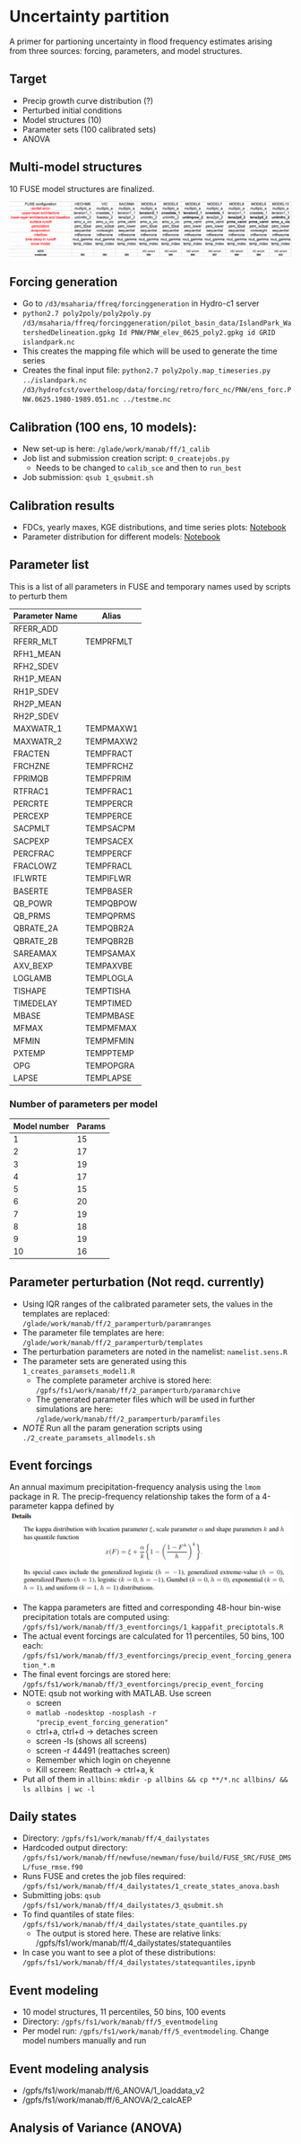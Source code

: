 # Uncertainty partition 

A primer for partioning uncertainty in flood frequency estimates arising from three sources: forcing, parameters, and model structures.

## Target
* Precip growth curve distribution (?)
* Perturbed initial conditions 
* Model structures (10)
* Parameter sets (100 calibrated sets)
* ANOVA

## Multi-model structures
10 FUSE model structures are finalized.

![Configurations](./modelconfigs.png)

## Forcing generation
* Go to `/d3/msaharia/ffreq/forcinggeneration` in Hydro-c1 server
* `python2.7 poly2poly/poly2poly.py  /d3/msaharia/ffreq/forcinggeneration/pilot_basin_data/IslandPark_WatershedDelineation.gpkg Id PNW/PNW_elev_0625_poly2.gpkg id GRID islandpark.nc`
* This creates the mapping file which will be used to generate the time series
* Creates the final input file: `python2.7 poly2poly.map_timeseries.py ../islandpark.nc /d3/hydrofcst/overtheloop/data/forcing/retro/forc_nc/PNW/ens_forc.PNW.0625.1980-1989.051.nc ../testme.nc`

## Calibration (100 ens, 10 models):

* New set-up is here: `/glade/work/manab/ff/1_calib`
* Job list and submission creation script: `0_createjobs.py`
    * Needs to be changed to `calib_sce` and then to `run_best` 
* Job submission: `qsub 1_qsubmit.sh` 

## Calibration results
* FDCs, yearly maxes, KGE distributions, and time series plots: [Notebook](6_multimodel_calibresults.ipynb)
* Parameter distribution for different models: [Notebook](7_plotParameters.ipynb)

## Parameter list
This is a list of all parameters in FUSE and temporary names used by scripts to perturb them

|Parameter Name | Alias   |
|---------------|---------|
| RFERR_ADD     |         |
| RFERR_MLT     |TEMPRFMLT|
| RFH1_MEAN     |         |
| RFH2_SDEV     |         |
| RH1P_MEAN     |         |
| RH1P_SDEV     |         |
| RH2P_MEAN     |         |
| RH2P_SDEV     |         |
| MAXWATR_1     |TEMPMAXW1|
| MAXWATR_2     |TEMPMAXW2|
| FRACTEN       |TEMPFRACT|
| FRCHZNE       |TEMPFRCHZ|
| FPRIMQB       |TEMPFPRIM|
| RTFRAC1       |TEMPFRAC1|
| PERCRTE       |TEMPPERCR|
| PERCEXP       |TEMPPERCE|
| SACPMLT       |TEMPSACPM|
| SACPEXP       |TEMPSACEX|
| PERCFRAC      |TEMPPERCF|
| FRACLOWZ      |TEMPFRACL|
| IFLWRTE       |TEMPIFLWR|
| BASERTE       |TEMPBASER|
| QB_POWR       |TEMPQBPOW|
| QB_PRMS       |TEMPQPRMS|
| QBRATE_2A     |TEMPQBR2A|
| QBRATE_2B     |TEMPQBR2B|
| SAREAMAX      |TEMPSAMAX|
| AXV_BEXP      |TEMPAXVBE|
| LOGLAMB       |TEMPLOGLA|
| TISHAPE       |TEMPTISHA|
| TIMEDELAY     |TEMPTIMED|
| MBASE         |TEMPMBASE|
| MFMAX         |TEMPMFMAX|
| MFMIN         |TEMPMFMIN|
| PXTEMP        |TEMPPTEMP|
| OPG           |TEMPOPGRA|
| LAPSE         |TEMPLAPSE|

### Number of parameters per model
|Model number   | Params  |
|---------------|---------|
|       1       |  15     |
|       2       |  17     |
|       3       |  19     |
|       4       |  17     |
|       5       |  15     |
|       6       |  20     |
|       7       |  19     |
|       8       |  18     |
|       9       |  19     |
|      10       |  16     |

## Parameter perturbation (Not reqd. currently)
* Using IQR ranges of the calibrated parameter sets, the values in the templates are replaced: `/glade/work/manab/ff/2_paramperturb/paramranges`
* The parameter file templates are here: `/glade/work/manab/ff/2_paramperturb/templates`
* The perturbation parameters are noted in the namelist: `namelist.sens.R`
* The parameter sets are generated using this `1_creates_paramsets_model1.R`
    * The complete parameter archive is stored here: `/gpfs/fs1/work/manab/ff/2_paramperturb/paramarchive`
    * The generated parameter files which will be used in further simulations are here: `/glade/work/manab/ff/2_paramperturb/paramfiles`
* *NOTE* Run all the param generation scripts using `./2_create_paramsets_allmodels.sh`

## Event forcings
An annual maximum precipitation-frequency analysis using the `lmom` package in R. The precip-frequency relationship takes the form of a 4-parameter kappa defined by
![Kappa](figures/kappa.png)
* The kappa parameters are fitted and corresponding 48-hour bin-wise precipitation totals are computed using: `/gpfs/fs1/work/manab/ff/3_eventforcings/1_kappafit_preciptotals.R`
* The actual event forcings are calculated for 11 percentiles, 50 bins, 100 each: `/gpfs/fs1/work/manab/ff/3_eventforcings/precip_event_forcing_generation_*.m`
* The final event forcings are stored here: `/gpfs/fs1/work/manab/ff/3_eventforcings/precip_event_forcing` 
* NOTE: qsub not working with MATLAB. Use screen
    * screen 
    * `matlab -nodesktop -nosplash -r "precip_event_forcing_generation"`
    * ctrl+a, ctrl+d -> detaches screen
    * screen -ls (shows all screens)
    * screen -r 44491 (reattaches screen)
    * Remember which login on cheyenne
    * Kill screen: Reattach -> ctrl+a, k
* Put all of them in `allbins`: `mkdir -p allbins && cp **/*.nc allbins/ && ls allbins | wc -l`

## Daily states
* Directory: `/gpfs/fs1/work/manab/ff/4_dailystates`
* Hardcoded output directory: `/gpfs/fs1/work/manab/ff/newfuse/newman/fuse/build/FUSE_SRC/FUSE_DMSL/fuse_rmse.f90`
* Runs FUSE and cretes the job files required: `/gpfs/fs1/work/manab/ff/4_dailystates/1_create_states_anova.bash`
* Submitting jobs: `qsub /gpfs/fs1/work/manab/ff/4_dailystates/3_qsubmit.sh`
* To find quantiles of state files: `/gpfs/fs1/work/manab/ff/4_dailystates/state_quantiles.py`
    * The output is stored here. These are relative links: /gpfs/fs1/work/manab/ff/4_dailystates/statequantiles
* In case you want to see a plot of these distributions: `/gpfs/fs1/work/manab/ff/4_dailystates/statequantiles,ipynb`

## Event modeling
* 10 model structures, 11 percentiles, 50 bins, 100 events
* Directory: `/gpfs/fs1/work/manab/ff/5_eventmodeling`
* Per model run: `/gpfs/fs1/work/manab/ff/5_eventmodeling`. Change model numbers manually and run

## Event modeling analysis
* /gpfs/fs1/work/manab/ff/6_ANOVA/1_loaddata_v2
* /gpfs/fs1/work/manab/ff/6_ANOVA/2_calcAEP

## Analysis of Variance (ANOVA)
